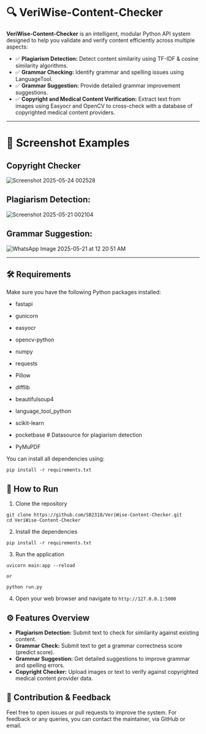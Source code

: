 # 🔍 VeriWise-Content-Checker

**VeriWise-Content-Checker** is an intelligent, modular Python API system designed to help you validate and verify content efficiently across multiple aspects:

- ✅ **Plagiarism Detection:** Detect content similarity using TF-IDF & cosine similarity algorithms.
- ✅ **Grammar Checking:** Identify grammar and spelling issues using LanguageTool.
- ✅ **Grammar Suggestion:** Provide detailed grammar improvement suggestions.
- ✅ **Copyright and Medical Content Verification:** Extract text from images using Easyocr and OpenCV to cross-check with a database of copyrighted medical content providers.

---

# 📸 Screenshot Examples

## Copyright Checker


![Screenshot 2025-05-24 002528](https://github.com/user-attachments/assets/00ebaaf9-85c1-42b7-a20a-65126b0baee9)


## Plagiarism Detection:

![Screenshot 2025-05-21 002104](https://github.com/user-attachments/assets/1d037f72-d068-4586-b8f2-d08b25296ef3)

## Grammar Suggestion:

![WhatsApp Image 2025-05-21 at 12 20 51 AM](https://github.com/user-attachments/assets/dd412028-3ace-4eb9-9321-c4e3d0691c30)


---

## 🛠️ Requirements

Make sure you have the following Python packages installed:

- fastapi
- gunicorn

- easyocr
- opencv-python
- numpy
- requests
- Pillow
- difflib

- beautifulsoup4
- language_tool_python

- scikit-learn
- pocketbase  # Datasource for plagiarism detection
- PyMuPDF


You can install all dependencies using:

```
pip install -r requirements.txt

```

## 🚀 How to Run

1. Clone the repository

```
git clone https://github.com/SB2318/VeriWise-Content-Checker.git
cd VeriWise-Content-Checker

```

2. Install the dependencies

```
pip install -r requirements.txt

```

3. Run the application

```
uvicorn main:app --reload

or

python run.py

```
4. Open your web browser and navigate to `http://127.0.0.1:5000`

## ⚙️ Features Overview

- **Plagiarism Detection:** Submit text to check for similarity against existing content.
- **Grammar Check:** Submit text to get a grammar correctness score (predict score).
- **Grammar Suggestion:** Get detailed suggestions to improve grammar and spelling errors.
- **Copyright Checker:** Upload images or text to verify against copyrighted medical content provider data.

## 🙌 Contribution & Feedback

Feel free to open issues or pull requests to improve the system. For feedback or any queries, you can contact the maintainer, via GitHub or email.



